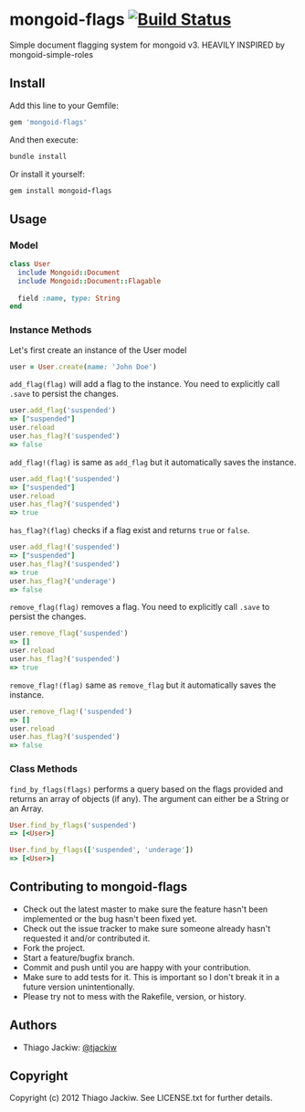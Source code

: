 # mongoid-flags [![Build Status](https://secure.travis-ci.org/tjackiw/mongoid-flags.png)](https://travis-ci.org/tjackiw/mongoid-flags)

Simple document flagging system for mongoid v3. HEAVILY INSPIRED by mongoid-simple-roles

## Install

Add this line to your Gemfile:

```ruby
gem 'mongoid-flags'
```

And then execute:

```ruby
bundle install
```

Or install it yourself:

```ruby
gem install mongoid-flags
```

## Usage

### Model

```ruby
class User
  include Mongoid::Document
  include Mongoid::Document::Flagable
  
  field :name, type: String
end
```

### Instance Methods

Let's first create an instance of the User model

```ruby
user = User.create(name: 'John Doe')
```

`add_flag(flag)` will add a flag to the instance. You need to explicitly call `.save` to persist the changes.

```ruby
user.add_flag('suspended')
=> ["suspended"]
user.reload
user.has_flag?('suspended')
=> false
```

`add_flag!(flag)` is same as `add_flag` but it automatically saves the instance.

```ruby
user.add_flag!('suspended')
=> ["suspended"]
user.reload
user.has_flag?('suspended')
=> true
```

`has_flag?(flag)` checks if a flag exist and returns `true` or `false`.

```ruby
user.add_flag!('suspended')
=> ["suspended"]
user.has_flag?('suspended')
=> true
user.has_flag?('underage')
=> false
```

`remove_flag(flag)` removes a flag. You need to explicitly call `.save` to persist the changes.

```ruby
user.remove_flag('suspended')
=> []
user.reload
user.has_flag?('suspended')
=> true
```

`remove_flag!(flag)` same as `remove_flag` but it automatically saves the instance.

```ruby
user.remove_flag!('suspended')
=> []
user.reload
user.has_flag?('suspended')
=> false
```

### Class Methods

`find_by_flags(flags)` performs a query based on the flags provided and returns an array of objects (if any). The argument can either be a String or an Array.

```ruby
User.find_by_flags('suspended')
=> [<User>]

User.find_by_flags(['suspended', 'underage'])
=> [<User>]
```

## Contributing to mongoid-flags
 
* Check out the latest master to make sure the feature hasn't been implemented or the bug hasn't been fixed yet.
* Check out the issue tracker to make sure someone already hasn't requested it and/or contributed it.
* Fork the project.
* Start a feature/bugfix branch.
* Commit and push until you are happy with your contribution.
* Make sure to add tests for it. This is important so I don't break it in a future version unintentionally.
* Please try not to mess with the Rakefile, version, or history.

## Authors

* Thiago Jackiw: [@tjackiw](http://twitter.com/tjackiw)

## Copyright

Copyright (c) 2012 Thiago Jackiw. See LICENSE.txt for further details.
